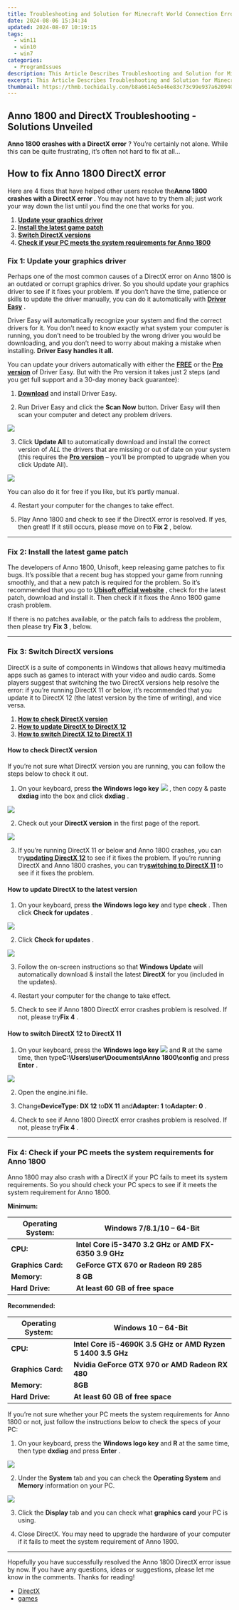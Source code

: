 ```yaml
---
title: Troubleshooting and Solution for Minecraft World Connection Errors
date: 2024-08-06 15:34:34
updated: 2024-08-07 10:19:15
tags:
  - win11
  - win10
  - win7
categories:
  - ProgramIssues
description: This Article Describes Troubleshooting and Solution for Minecraft World Connection Errors
excerpt: This Article Describes Troubleshooting and Solution for Minecraft World Connection Errors
thumbnail: https://thmb.techidaily.com/b8a6614e5e46e83c73c99e937a620940173ecb3e527c0b15c86864ff7f2cf4ce.png
---
```


## Anno 1800 and DirectX Troubleshooting - Solutions Unveiled

**Anno 1800 crashes with a DirectX error** ? You’re certainly not alone. While this can be quite frustrating, it’s often not hard to fix at all…

## How to fix Anno 1800 DirectX error

 Here are 4 fixes that have helped other users resolve the**Anno 1800 crashes with a DirectX error** . You may not have to try them all; just work your way down the list until you find the one that works for you.

1. **[Update your graphics driver](https://tools.techidaily.com/drivereasy/download/)**
2. **[Install the latest game patch](https://tools.techidaily.com/drivereasy/download/)**
3. **[Switch DirectX versions](https://tools.techidaily.com/drivereasy/download/)**
4. **[Check if your PC meets the system requirements for Anno 1800](https://tools.techidaily.com/drivereasy/download/)**

### Fix 1: Update your graphics driver

 Perhaps one of the most common causes of a DirectX error on Anno 1800 is an outdated or corrupt graphics driver. So you should update your graphics driver to see if it fixes your problem. If you don’t have the time, patience or skills to update the driver manually, you can do it automatically with **[Driver Easy](https://tools.techidaily.com/drivereasy/download/)**  .

 Driver Easy will automatically recognize your system and find the correct drivers for it. You don’t need to know exactly what system your computer is running, you don’t need to be troubled by the wrong driver you would be downloading, and you don’t need to worry about making a mistake when installing. **Driver Easy handles it all.**

 You can update your drivers automatically with either the **[FREE](https://tools.techidaily.com/drivereasy/download/)** [](https://tools.techidaily.com/drivereasy/download/) or the[](https://tools.techidaily.com/drivereasy/download/) [](https://tools.techidaily.com/drivereasy/download/) **[Pro version](https://tools.techidaily.com/drivereasy/download/)**  of Driver Easy. But with the Pro version it takes just 2 steps (and you get full support and a 30-day money back guarantee):

 1) **[Download](https://tools.techidaily.com/drivereasy/download/)**  and install Driver Easy.

 2) Run Driver Easy and click the **Scan Now** button. Driver Easy will then scan your computer and detect any problem drivers.

![](https://images.drivereasy.com/wp-content/uploads/2019/06/image-439.png)

 3) Click **Update All** to automatically download and install the correct version of _ALL_ the drivers that are missing or out of date on your system (this requires the[](https://tools.techidaily.com/drivereasy/download/) **[Pro version](https://tools.techidaily.com/drivereasy/download/)**  – you’ll be prompted to upgrade when you click Update All).

![](https://images.drivereasy.com/wp-content/uploads/2019/08/image-283.png)

 You can also do it for free if you like, but it’s partly manual.

4) Restart your computer for the changes to take effect.

5) Play Anno 1800 and check to see if the DirectX error is resolved. If yes, then great! If it still occurs, please move on to **Fix 2** , below.

---

### Fix 2: Install the latest game patch

 The developers of Anno 1800, Unisoft, keep releasing game patches to fix bugs. It’s possible that a recent bug has stopped your game from running smoothly, and that a new patch is required for the problem. So it’s recommended that you go to **[Ubisoft official website](https://www.ubisoft.com/en-us/)**  , check for the latest patch, download and install it. Then check if it fixes the Anno 1800 game crash problem.

 If there is no patches available, or the patch fails to address the problem, then please try **Fix 3** , below.

---

### Fix 3: Switch DirectX versions

 DirectX is a suite of components in Windows that allows heavy multimedia apps such as games to interact with your video and audio cards. Some players suggest that switching the two DirectX versions help resolve the error: if you’re running DirectX 11 or below, it’s recommended that you update it to DirectX 12 (the latest version by the time of writing), and vice versa.

1. **[How to check DirectX version](https://tools.techidaily.com/drivereasy/download/)** [](https://tools.techidaily.com/drivereasy/download/)
2. **[How to update DirectX to DirectX 12](https://tools.techidaily.com/drivereasy/download/)**
3. **[How to switch DirectX 12 to DirectX 11](https://tools.techidaily.com/drivereasy/download/)**

#### **How to check DirectX version**

 If you’re not sure what DirectX version you are running, you can follow the steps below to check it out.

 1) On your keyboard, press **the Windows logo key** ![](https://images.drivereasy.com/wp-content/uploads/2018/05/Windows-logo-key-5.png) , then copy & paste **dxdiag** into the box and click **dxdiag** .

![](https://images.drivereasy.com/wp-content/uploads/2018/07/img_5b3c67d93681f.jpg)

 2) Check out your **DirectX version** in the first page of the report.

![](https://images.drivereasy.com/wp-content/uploads/2018/07/img_5b3c68438b612.jpg)

 3) If you’re running DirectX 11 or below and Anno 1800 crashes, you can try[**updating DirectX 12**](https://tools.techidaily.com/drivereasy/download/) to see if it fixes the problem. If you’re running DirectX and Anno 1800 crashes, you can try[**switching to DirectX 11**](https://tools.techidaily.com/drivereasy/download/) to see if it fixes the problem.

#### How to update DirectX to the latest version

 1) On your keyboard, press **the Windows logo key**  and type **check** . Then click **Check for updates** .

![](https://images.drivereasy.com/wp-content/uploads/2018/07/img_5b3c4354e7779.jpg)

 2) Click **Check for updates** .

![](https://images.drivereasy.com/wp-content/uploads/2018/07/img_5b3c43ed42ba1.jpg)

 3) Follow the on-screen instructions so that **Windows Update** will automatically download & install the latest **DirectX** for you (included in the updates).

 4) Restart your computer for the change to take effect.

 5) Check to see if Anno 1800 DirectX error crashes problem is resolved. If not, please try**Fix 4** .

#### **How to switch DirectX 12 to DirectX 11**

 1) On your keyboard, press the **Windows logo key** ![](https://images.drivereasy.com/wp-content/uploads/2018/05/Windows-logo-key-5.png) and **R** at the same time, then type**C:\\Users\\user\\Documents\\Anno 1800\\config** and press **Enter** .

![](https://images.drivereasy.com/wp-content/uploads/2019/10/image-236.png)

2) Open the engine.ini file.

3) Change**DeviceType: DX 12** to**DX 11** and**Adapter: 1** to**Adapter: 0** .

4) Check to see if Anno 1800 DirectX error crashes problem is resolved. If not, please try**Fix 4** .

---

### Fix 4: Check if your PC meets the system requirements for Anno 1800

 Anno 1800 may also crash with a DirectX if your PC fails to meet its system requirements. So you should check your PC specs to see if it meets the system requirement for Anno 1800.

**Minimum:**

| **Operating System:** | **Windows 7/8.1/10 – 64-Bit**                         |
| --------------------- | ----------------------------------------------------- |
| **CPU:**              | **Intel Core i5-3470 3.2 GHz or AMD FX-6350 3.9 GHz** |
| **Graphics Card:**    | **GeForce GTX 670 or Radeon R9 285**                  |
| **Memory:**           | **8 GB**                                              |
| **Hard Drive:**       | **At least 60 GB of free space**                      |

**Recommended:**

| **Operating System:** | **Windows 10 – 64-Bit**                                     |
| --------------------- | ----------------------------------------------------------- |
| **CPU:**              | **Intel Core i5-4690K 3.5 GHz or AMD Ryzen 5 1400 3.5 GHz** |
| **Graphics Card:**    | **Nvidia GeForce GTX 970 or AMD Radeon RX 480**             |
| **Memory:**           | **8GB**                                                     |
| **Hard Drive:**       | **At least 60 GB of free space**                            |

 If you’re not sure whether your PC meets the system requirements for Anno 1800 or not, just follow the instructions below to check the specs of your PC:

 1) On your keyboard, press the **Windows logo key** and **R** at the same time, then type **dxdiag** and press **Enter** .

![](https://images.drivereasy.com/wp-content/uploads/2019/03/image-13.png)

 2) Under the **System** tab and you can check the **Operating System**  and **Memory** information on your PC.

![](https://images.drivereasy.com/wp-content/uploads/2019/08/image-526.png)

 3) Click the **Display** tab and you can check what **graphics card** your PC is using.

 4) Close DirectX. You may need to upgrade the hardware of your computer if it fails to meet the system requirement of Anno 1800.

---

 Hopefully you have successfully resolved the Anno 1800 DirectX error issue by now. If you have any questions, ideas or suggestions, please let me know in the comments. Thanks for reading!

* [DirectX](https://tools.techidaily.com/drivereasy/download/)
* [games](https://tools.techidaily.com/drivereasy/download/)

<ins class="adsbygoogle"
     style="display:block"
     data-ad-format="autorelaxed"
     data-ad-client="ca-pub-7571918770474297"
     data-ad-slot="1223367746"></ins>



<ins class="adsbygoogle"
     style="display:block"
     data-ad-client="ca-pub-7571918770474297"
     data-ad-slot="8358498916"
     data-ad-format="auto"
     data-full-width-responsive="true"></ins>
